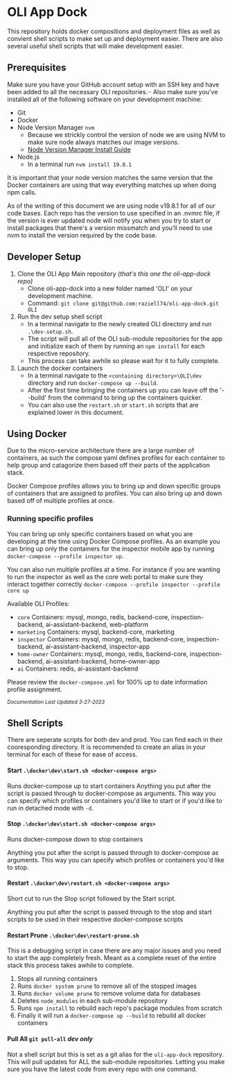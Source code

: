 # OLI App Dock
This repository holds docker compositions and deployment files as well as convient shell scripts to make set up and deployment easier.
There are also several useful shell scripts that will make development easier.

## Prerequisites
Make sure you have your GitHub account setup with an SSH key and have been added to all the necessary OLI repositories.⋅⋅
Also make sure you've installed all of the following software on your development machine:

* Git
* Docker
* Node Version Manager `nvm`
  - Because we strickly control the version of node we are using NVM to make sure node always matches our image versions. 
  - [Node Version Manager Install Guide](https://www.freecodecamp.org/news/node-version-manager-nvm-install-guide/)
* Node.js
  - In a terminal run `nvm install 19.8.1`

It is important that your node version matches the same version that the Docker containers are using that way everything matches up when doing npm calls.

As of the writing of this document we are using node v19.8.1 for all of our code bases. Each repo has the version to use specified in an .nvmrc file, if the version is ever updated node will notify you when you try to start or install packages that there's a version missmatch and you'll need to use nvm to install the version required by the code base.

## Developer Setup

1. Clone the OLI App Main repository _(that's this one the oli-app-dock repo)_
   - Clone oli-app-dock into a new folder named 'OLI' on your development machine. 
   - Command: `git clone git@github.com:raziell74/oli-app-dock.git OLI`
2. Run the dev setup shell script
   - In a terminal navigate to the newly created OLI directory and run `.\dev-setup.sh`.
   - The script will pull all of the OLI sub-module repositories for the app and initialize each of them by running an `npm install` for each respective repository.
   - This process can take awhile so please wait for it to fully complete.
3. Launch the docker containers
   - In a terminal navigate to the `<containing directory>\OLI\dev` directory and run `docker-compose up --build`.
   - After the first time bringing the containers up you can leave off the '--build' from the command to bring up the containers quicker.
   - You can also use the `restart.sh` or `start.sh` scripts that are explained lower in this document.

## Using Docker
Due to the micro-service architecture there are a large number of containers, as such the compose yaml defines profiles for each container to help group and catagorize them based off their parts of the application stack.

Docker Compose profiles allows you to bring up and down specific groups of containers that are assigned to profiles. You can also bring up and down based off of multiple profiles at once.

### Running specific profiles

You can bring up only specific containers based on what you are developing at the time using Docker Compose profiles.
As an example you can bring up only the containers for the inspector mobile app by running `docker-compose --profile inspector up`.

You can also run multiple profiles at a time. For instance if you are wanting to run the inspector as well as the core web portal to make sure they interact together correctly `docker-compose --profile inspector --profile core up`

Available OLI Profiles:
* `core` Containers: mysql, mongo, redis, backend-core, inspection-backend, ai-assistant-backend, web-platform
* `marketing` Containers: mysql, backend-core, marketing
* `inspector` Containers: mysql, mongo, redis, backend-core, inspection-backend, ai-assistant-backend, inspector-app
* `home-owner` Containers: mysql, mongo, redis, backend-core, inspection-backend, ai-assistant-backend, home-owner-app
* `ai` Containers: redis, ai-assistant-backend

Please review the `docker-compose.yml` for 100% up to date information profile assignment.

_<sub>Documentation Last Updated 3-27-2023</sub>_

## Shell Scripts

There are seperate scripts for both dev and prod. You can find each in their cooresponding directory.
It is recommended to create an alias in your terminal for each of these for ease of access.

#### Start `.\docker\dev\start.sh <docker-compose args>`
Runs docker-compose up to start containers
Anything you put after the script is passed through to docker-compose as arguments. 
This way you can specify which profiles or containers you'd like to start or if you'd like to run in detached mode with `-d`.

#### Stop `.\docker\dev\start.sh <docker-compose args>`
Runs docker-compose down to stop containers

Anything you put after the script is passed through to docker-compose as arguments. 
This way you can specify which profiles or containers you'd like to stop.

#### Restart `.\docker\dev\restart.sh <docker-compose args>`
Short cut to run the Stop script followed by the Start script.

Anything you put after the script is passed through to the stop and start scripts to be used in their respective docker-compose scripts

#### Restart Prune `.\docker\dev\restart-prune.sh`
This is a debugging script in case there are any major issues and you need to start the app completely fresh. 
Meant as a complete reset of the entire stack this process takes awhile to complete. 

1. Stops all running containers 
2. Runs `docker system prune` to remove all of the stopped images 
3. Runs `docker volume prune` to remove volume data for databases
4. Deletes `node_modules` in each sub-module repository
5. Runs `npm install` to rebuild each repo's package modules from scratch
6. Finally it will run a `docker-compose up --build` to rebuild all docker containers

#### Pull All `git pull-all` *dev only*
Not a shell script but this is set as a git alias for the `oli-app-dock` repository.
This will pull updates for ALL the sub-module repositories. Letting you make sure you have the latest code from every repo with one command.
